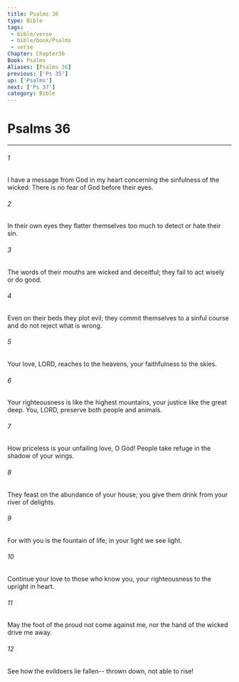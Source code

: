 ```yaml
---
title: Psalms 36
type: Bible
tags:
 - bible/verse
 - bible/book/Psalms
 - verse
Chapter: Chapter36
Book: Psalms
Aliases: [Psalms 36]
previous: ['Ps 35']
up: ['Psalms']
next: ['Ps 37']
category: Bible
---
```

# Psalms 36

***


###### 1 
I have a message from God in my heart concerning the sinfulness of the wicked: There is no fear of God before their eyes. 

###### 2 
In their own eyes they flatter themselves too much to detect or hate their sin. 

###### 3 
The words of their mouths are wicked and deceitful; they fail to act wisely or do good. 

###### 4 
Even on their beds they plot evil; they commit themselves to a sinful course and do not reject what is wrong. 

###### 5 
Your love, LORD, reaches to the heavens, your faithfulness to the skies. 

###### 6 
Your righteousness is like the highest mountains, your justice like the great deep. You, LORD, preserve both people and animals. 

###### 7 
How priceless is your unfailing love, O God! People take refuge in the shadow of your wings. 

###### 8 
They feast on the abundance of your house; you give them drink from your river of delights. 

###### 9 
For with you is the fountain of life; in your light we see light. 

###### 10 
Continue your love to those who know you, your righteousness to the upright in heart. 

###### 11 
May the foot of the proud not come against me, nor the hand of the wicked drive me away. 

###### 12 
See how the evildoers lie fallen-- thrown down, not able to rise! 
